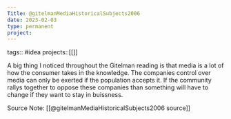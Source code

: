 ```yaml
---
Title: @gitelmanMediaHistoricalSubjects2006
date: 2023-02-03
type: permanent
project:
---
```


tags:: #idea
projects::[[]]

A big thing I noticed throughout the Gitelman reading is that media is a lot of how the consumer takes in the knowledge. The companies control over media can only be exerted if the population accepts it. If the community rallys together to oppose these companies than something will have to change if they want to stay in buissness.

Source Note: [[@gitelmanMediaHistoricalSubjects2006 source]]